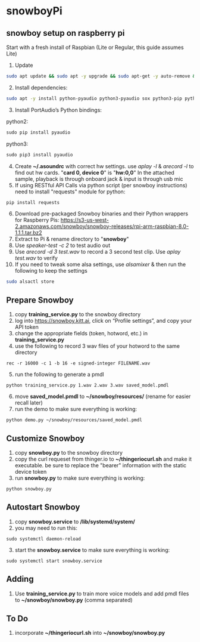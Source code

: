 # snowboyPi
## snowboy setup on raspberry pi
Start with a fresh install of Raspbian (Lite or Regular, this guide assumes Lite)
1) Update
```bash
sudo apt update && sudo apt -y upgrade && sudo apt-get -y auto-remove && sudo reboot
```
2) Install dependencies:
```bash
sudo apt -y install python-pyaudio python3-pyaudio sox python3-pip python-pip libatlas-base-dev
```
3) Install PortAudio’s Python bindings:

python2:
```python
sudo pip install pyaudio
```
python3:
```python
sudo pip3 install pyaudio
```
4) Create **~/.asoundrc** with correct hw settings. use *aplay -l* & *arecord -l* to find out hw cards. "**card 0, device 0**" is "**hw:0,0**"
In the attached sample, playback is through onboard jack & input is through usb mic
5) If using RESTful API Calls via python script (per snowboy instructions) need to install "requests" module for python:
```
pip install requests
```
6) Download pre-packaged Snowboy binaries and their Python wrappers for Raspberry Pis:
https://s3-us-west-2.amazonaws.com/snowboy/snowboy-releases/rpi-arm-raspbian-8.0-1.1.1.tar.bz2
7) Extract to Pi & rename directory to "**snowboy**"
8) Use *speaker-test -c 2* to test audio out
9) Use *arecord -d 3 test.wav* to record a 3 second test clip. Use *aplay test.wav* to verify
10) If you need to tweak some alsa settings, use *alsamixer* & then run the following to keep the settings
```bash
sudo alsactl store
```

## Prepare Snowboy
1) copy **training_service.py** to the snowboy directory
2) log into https://snowboy.kitt.ai, click on “Profile settings”, and copy your API token
3) change the appropriate fields (token, hotword, etc.) in **training_service.py**
4) use the following to record 3 wav files of your hotword to the same directory
```
rec -r 16000 -c 1 -b 16 -e signed-integer FILENAME.wav
```
5) run the following to generate a pmdl
```
python training_service.py 1.wav 2.wav 3.wav saved_model.pmdl
```
6) move **saved_model.pmdl** to **~/snowboy/resources/** (rename for easier recall later)
7) run the demo to make sure everything is working:
```
python demo.py ~/snowboy/resources/saved_model.pmdl
```

## Customize Snowboy
1) copy **snowboy.py** to the snowboy directory
2) copy the curl requeset from thinger.io to **~/thingeriocurl.sh** and make it executable. be sure to replace the "bearer" information with the static device token
3) run **snowboy.py** to make sure everything is working:
```
python snowboy.py
```

## Autostart Snowboy
1) copy **snowboy.service** to **/lib/systemd/system/**
2) you may need to run this:
```
sudo systemctl daemon-reload 
```
3) start the **snowboy.service** to make sure everything is working:
```
sudo systemctl start snowboy.service
```

## Adding
1) Use **training_service.py** to train more voice models and add pmdl files to **~/snowboy/snowboy.py** (comma separated)

## To Do
1) incorporate **~/thingeriocurl.sh** into **~/snowboy/snowboy.py**
